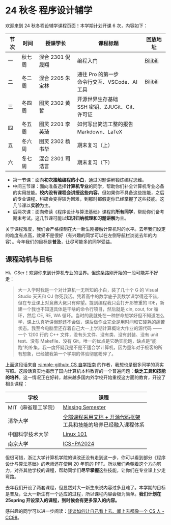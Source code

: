 # 24 秋冬 程序设计辅学

欢迎来到 24 秋冬程设辅学课程页面！本学期计划开课 6 次，内容如下：

| 节次 | 时间   | 授课学长         | 课程标题                                          | 回放地址                                                 |
| ---- | ------ | ---------------- | ------------------------------------------------- | -------------------------------------------------------- |
| 一   | 秋七周 | 混合 2301 倪晟翔 | 编程入门                                          | [Bilibili](https://www.bilibili.com/video/BV1DN1uY8EHH/) |
| 二   | 冬二周 | 混合 2205 朱宝林 | 通往 Pro 的第一步<br>命令行交互、VSCode、AI 工具  | [Bilibili](https://www.bilibili.com/video/BV1G7UfYjEH2)  |
| 三   | 冬四周 | 图灵 2302 黄哲   | 开源世界生存基础<br>SSH 密钥、ZJUGit、Git、许可证 |
| 四   | 冬五周 | 图灵 2201 李英琦 | 如何写出简洁工整的报告<br>Markdown、LaTeX         |
| 五   | 冬六周 | 图灵 2302 杨书华 | 期末复习（上）                                    |
| 六   | 冬七周 | 混合 2301 司浩言 | 期末复习（下）                                    |

- 第一节课：面向**初次接触编程的小白**，通过习题讲解锻炼编程思维。
- 中间三节课：面向准备选择**计算机专业**的同学，帮助你们补全计算机专业必备的实用技能。**校内没有课程会讲授这些内容**，但如果你不具备这些技能，之后的专业课程、科研会变得较为困难，到那时都假定你已经掌握了这些技能。这几节课以**实验**为主。
- 后两次课：面向修读《程序设计与算法基础》课程的**所有同学**，帮助你们备考期末考试。这几节课可能以**知识归纳梳理和习题讲解**为主。

关于课程难度，我们会严格控制在大一新生刚接触计算机时的水平。去年我们设定的难度有点高，效果不是很好（有兴趣的同学可以在左侧导航栏浏览去年的内容）。今年我们的目标是**普及**，让尽可能多的同学受益。

## 课程动机与目标

Hi，CSer！欢迎你来到计算机专业的世界。但这条路刚开始的一段可能并不好走：

> 大一入学时我是一个对计算机一无所知的小白，装了几十个 G 的 Visual Studio 天天和 OJ 你死我活。凭着高中的数学底子我数学课学得还不错，但在专业课上对竞赛大佬只有仰望。提到编程我只会打开那笨重的 IDE，新建一个我也不知道具体是干啥的命令行项目，然后就是 cin, cout, for 循环，然后 CE, RE, WA 循环。当时的我就处在一种拼命想学好但不知道怎么学，课上认真听讲但题还不会做，课后做作业完全是用时间和它硬耗的痛苦状态。我至今电脑里还存着自己大一上学期计算概论大作业的源代码 —— 一个 1200 行的 C++ 文件，没有头文件、没有类、没有封装、没有 unit test、没有 Makefile、没有 Git，唯一的优点是它确实能跑，缺点是“能跑”的补集。我一度怀疑我是不是不适合学计算机，因为童年对于极客的所有想象，已经被我第一个学期的体验彻底粉碎了。

上面这段话来自 [:simple-github: CS 自学指南](https://csdiy.wiki/#cs61a) 的作者，我想也是很多同学的真实写照。这段话真实地揭示了国内计算机本科教育的一个普遍问题：**缺乏工具和技能的培养**。这一情况正在好转，越来越多国内外学校开始重视这方面的教育，开设了相关课程：

| 学校                | 课程                                                                                                                                                                                                                                |
| ------------------- | ----------------------------------------------------------------------------------------------------------------------------------------------------------------------------------------------------------------------------------- |
| MIT（麻省理工学院） | [Missing Semester](https://missing.csail.mit.edu/)                                                                                                                                                                                  |
| 清华大学            | [全部课程采用文档 + 开源代码框架](https://box.nju.edu.cn/d/5a0b85af3297421ca994/files/?p=%2F1-%E6%88%91%E4%BB%AC%E5%9C%A8%E6%B8%85%E5%8D%8E%E7%9A%84%E5%BC%80%E6%BA%90%E6%95%85%E4%BA%8B.pdf)<br />工具和技能的培养已经融入课程体系 |
| 中国科学技术大学    | [Linux 101](https://101.lug.ustc.edu.cn/)                                                                                                                                                                                           |
| 南京大学            | [ICS-PA2024](https://www.bilibili.com/video/BV11BpFe4EmM/)                                                                                                                                                                          |

但很可惜，浙江大学计算机学院的课改还没有走到这一步，你可以看到部分《程序设计与算法基础》的老师还在使用 20 年前的 PPT。所以我们希朝着这个方向努力，对齐其他学校的课程，帮助同学们**尽早掌握**这些技能，让你们在专业课上少走弯路。

去年我们开设了两套课程，但显然对大一新生来说内容过多且难了。本学期的目标是普及，让大一新生有一个适应的过程，所以课程内容会极为简单。**我们计划在 25spring 开设深入的课程，到时候会有更多深入的内容。**

感兴趣的同学可以进一步阅读：[谈谈如何让自己看上去、闻上去都像一个 CS 人 - CC98](https://www.cc98.org/topic/5370849)。
